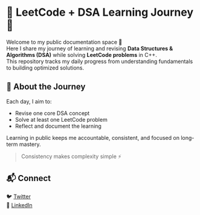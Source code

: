 # 🧠 LeetCode + DSA Learning Journey 🚀  

Welcome to my public documentation space 👋  
Here I share my journey of learning and revising **Data Structures & Algorithms (DSA)** while solving **LeetCode problems** in C++.  
This repository tracks my daily progress from understanding fundamentals to building optimized solutions.  

## 🌱 About the Journey  
Each day, I aim to:  
- Revise one core DSA concept  
- Solve at least one LeetCode problem  
- Reflect and document the learning  

Learning in public keeps me accountable, consistent, and focused on long-term mastery.  
> Consistency makes complexity simple ⚡  


## 📬 Connect  
🐦 [Twitter](https://x.com/SakshamA10)  
💼 [LinkedIn](https://linkedin.com/in/YOUR_LINKEDIN)

